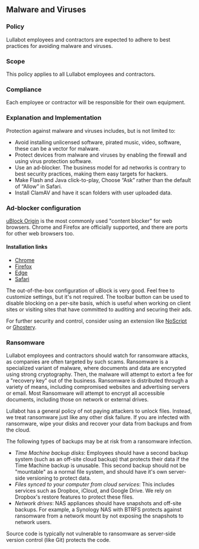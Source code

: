 ## Malware and Viruses

### Policy
Lullabot employees and contractors are expected to adhere to best practices for avoiding malware and viruses. 

### Scope
This policy applies to all Lullabot employees and contractors.

### Compliance
Each employee or contractor will be responsible for their own equipment.

### Explanation and Implementation

Protection against malware and viruses includes, but is not limited to:

- Avoid installing unlicensed software, pirated music, video, software, these can be a vector for malware.
- Protect devices from malware and viruses by enabling the firewall and using virus protection software.
- Use an ad-blocker. The business model for ad networks is contrary to best security practices, making them easy targets for hackers.
- Make Flash and Java click-to-play, Choose “Ask” rather than the default of “Allow” in Safari.
- Install ClamAV and have it scan folders with user uploaded data.

### Ad-blocker configuration

[uBlock Origin](https://github.com/gorhill/uBlock) is the most commonly used "content blocker" for web browsers. Chrome and Firefox are officially supported, and there are ports for other web browsers too.

#### Installation links

- [Chrome](https://chrome.google.com/webstore/detail/ublock-origin/cjpalhdlnbpafiamejdnhcphjbkeiagm)
- [Firefox](https://addons.mozilla.org/addon/ublock-origin/)
- [Edge](https://www.microsoft.com/store/p/app/9nblggh444l4)
- [Safari](https://github.com/el1t/uBlock-Safari#ublock-originfor-safari)

The out-of-the-box configuration of uBlock is very good. Feel free to customize settings, but it's not required. The toolbar button can be used to disable blocking on a per-site basis, which is useful when working on client sites or visiting sites that have committed to auditing and securing their ads.

For further security and control, consider using an extension like [NoScript](https://addons.mozilla.org/en-US/firefox/addon/noscript/) or [Ghostery](https://www.ghostery.com).

### Ransomware

Lullabot employees and contractors should watch for ransomware attacks, as companies are often targeted by such scams. Ransomware is a specialized variant of malware, where documents and data are encrypted using strong cryptography. Then, the malware will attempt to extort a fee for a "recovery key" out of the business. Ransomware is distributed through a variety of means, including compromised websites and advertising servers or email. Most Ransomware will attempt to encrypt all accessible documents, including those on network or external drives.

Lullabot has a general policy of not paying attackers to unlock files. Instead, we treat ransomware just like any other disk failure. If you are infected with ransomware, wipe your disks and recover your data from backups and from the cloud.

The following types of backups may be at risk from a ransomware infection.

- *Time Machine backup disks*: Employees should have a second backup system (such as an off-site cloud backup) that protects their data if the Time Machine backup is unusable. This second backup should not be "mountable" as a normal file system, and should have it's own server-side versioning to protect data.
- *Files synced to your computer from cloud services*: This includes services such as Dropbox, iCloud, and Google Drive. We rely on Dropbox's restore features to protect these files.
- *Network drives*: NAS appliances should have snapshots and off-site backups. For example, a Synology NAS with BTRFS protects against ransomware from a network mount by not exposing the snapshots to network users.

Source code is typically not vulnerable to ransomware as server-side version control (like Git) protects the code.
